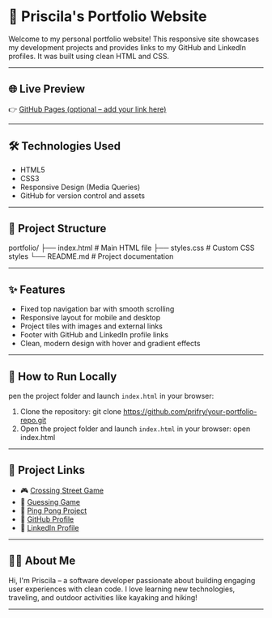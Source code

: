 
# 🎨 Priscila's Portfolio Website

Welcome to my personal portfolio website! This responsive site showcases my development projects and provides links to my GitHub and LinkedIn profiles. It was built using clean HTML and CSS.

---

## 🌐 Live Preview

👉 [GitHub Pages (optional – add your link here)](https://prifry.github.io/your-portfolio-repo/)

---

## 🛠️ Technologies Used

- HTML5
- CSS3
- Responsive Design (Media Queries)
- GitHub for version control and assets

---

## 📁 Project Structure


portfolio/
├── index.html # Main HTML file
├── styles.css # Custom CSS styles
└── README.md # Project documentation

---

## ✨ Features

- Fixed top navigation bar with smooth scrolling  
- Responsive layout for mobile and desktop  
- Project tiles with images and external links  
- Footer with GitHub and LinkedIn profile links  
- Clean, modern design with hover and gradient effects  

---

## 🧪 How to Run Locally
pen the project folder and launch `index.html` in your browser:

1. Clone the repository:
git clone https://github.com/prifry/your-portfolio-repo.git
2. Open the project folder and launch `index.html` in your browser:
open index.html

---

## 🔗 Project Links

- 🎮 [Crossing Street Game](https:/github.com/prifry/crossingStreet)
- 🔢 [Guessing Game](https://github.com/prifry/guessingGameJS)
- 🏓 [Ping Pong Project](https://github.com/prifry/PingPongProject)
- 🐙 [GitHub Profile](https://github.com/prifry)
- 💼 [LinkedIn Profile](https://www.linkedin.com/)

---

## 🙋‍♀️ About Me

Hi, I'm Priscila – a software developer passionate about building engaging user experiences with clean code. I love learning new technologies, traveling, and outdoor activities like kayaking and hiking!

---
